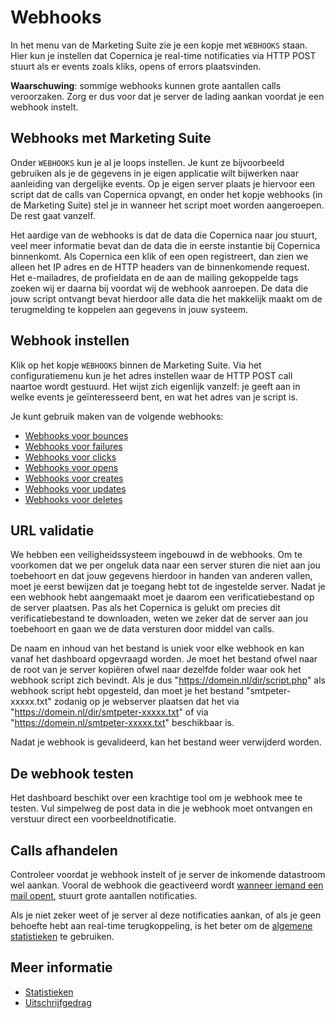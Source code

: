 # Webhooks
In het menu van de Marketing Suite zie je een kopje met `WEBHOOKS` staan.
Hier kun je instellen dat Copernica je real-time notificaties via HTTP POST
stuurt als er events zoals kliks, opens of errors plaatsvinden.

**Waarschuwing**: sommige webhooks kunnen grote aantallen calls veroorzaken.
Zorg er dus voor dat je server de lading aankan voordat je een webhook instelt.

## Webhooks met Marketing Suite
Onder `WEBHOOKS` kun je al je loops instellen. Je kunt ze
bijvoorbeeld gebruiken als je de gegevens in je eigen applicatie wilt bijwerken
naar aanleiding van dergelijke events. Op je eigen server plaats je hiervoor
een script dat de calls van Copernica opvangt, en onder het kopje webhooks
(in de Marketing Suite) stel je in wanneer het script moet worden aangeroepen.
De rest gaat vanzelf.

Het aardige van de webhooks is dat de data die Copernica naar jou
stuurt, veel meer informatie bevat dan de data die in eerste instantie bij
Copernica binnenkomt. Als Copernica een klik of een open registreert, dan zien
we alleen het IP adres en de HTTP headers van de binnenkomende request.
Het e-mailadres, de profieldata en de aan de mailing gekoppelde tags zoeken
wij er daarna bij voordat wij de webhook aanroepen. De data die jouw script
ontvangt bevat hierdoor alle data die het makkelijk maakt om de terugmelding
te koppelen aan gegevens in jouw systeem.

## Webhook instellen
Klik op het kopje `WEBHOOKS` binnen de Marketing Suite. Via het
configuratiemenu kun je het adres instellen waar de HTTP POST call naartoe
wordt gestuurd. Het wijst zich eigenlijk vanzelf: je geeft aan in
welke events je geïnteresseerd bent, en wat het adres van je script is.

Je kunt gebruik maken van de volgende webhooks:

* [Webhooks voor bounces](webhook-bounces)
* [Webhooks voor failures](webhook-failures)
* [Webhooks voor clicks](webhook-clicks)
* [Webhooks voor opens](webhook-opens)
* [Webhooks voor creates](webhook-creates)
* [Webhooks voor updates](webhook-updates)
* [Webhooks voor deletes](webhook-deletes)

## URL validatie
We hebben een veiligheidssysteem ingebouwd in de webhooks. Om te
voorkomen dat we per ongeluk data naar een server sturen die niet aan jou
toebehoort en dat jouw gegevens hierdoor in handen van anderen vallen, moet
je eerst bewijzen dat je toegang hebt tot de ingestelde server. Nadat je een
webhook hebt aangemaakt moet je daarom een verificatiebestand
op de server plaatsen. Pas als het Copernica is gelukt om precies dit
verificatiebestand te downloaden, weten we zeker dat de server aan jou
toebehoort en gaan we de data versturen door middel van calls.

De naam en inhoud van het bestand is uniek voor elke webhook en kan
vanaf het dashboard opgevraagd worden. Je moet het bestand ofwel naar de root
van je server kopiëren ofwel naar dezelfde folder waar ook het webhook script
zich bevindt.
Als je dus "https://domein.nl/dir/script.php" als webhook script hebt
opgesteld, dan moet je het bestand "smtpeter-xxxxx.txt" zodanig op je
webserver plaatsen dat het via "https://domein.nl/dir/smtpeter-xxxxx.txt"
of via "https://domein.nl/smtpeter-xxxxx.txt" beschikbaar is.

Nadat je webhook is gevalideerd, kan het bestand weer verwijderd worden.

## De webhook testen
Het dashboard beschikt over een krachtige tool om je webhook mee te testen.
Vul simpelweg de post data in die je webhook moet ontvangen en verstuur direct
een voorbeeldnotificatie.

## Calls afhandelen
Controleer voordat je webhook instelt of je server de inkomende datastroom
wel aankan. Vooral de webhook die geactiveerd wordt [wanneer iemand een mail
opent](webhook-opens), stuurt grote aantallen notificaties.

Als je niet zeker weet of je server al deze notificaties aankan,
of als je geen behoefte hebt aan real-time terugkoppeling,
is het beter om de [algemene statistieken](./statistics) te gebruiken.

## Meer informatie
* [Statistieken](./statistics)
* [Uitschrijfgedrag](./database-unsubscribe-behavior)
